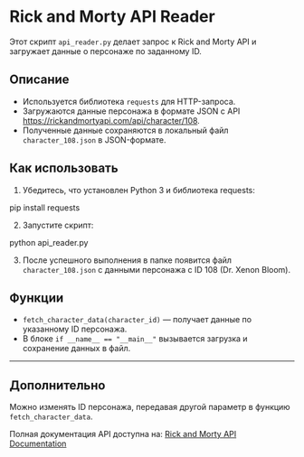 # Rick and Morty API Reader

Этот скрипт `api_reader.py` делает запрос к Rick and Morty API и загружает данные о персонаже по заданному ID.

## Описание

- Используется библиотека `requests` для HTTP-запроса.
- Загружаются данные персонажа в формате JSON с API https://rickandmortyapi.com/api/character/108.
- Полученные данные сохраняются в локальный файл `character_108.json` в JSON-формате.

## Как использовать

1. Убедитесь, что установлен Python 3 и библиотека requests:

pip install requests


2. Запустите скрипт:

python api_reader.py


3. После успешного выполнения в папке появится файл `character_108.json` с данными персонажа с ID 108 (Dr. Xenon Bloom).

## Функции

- `fetch_character_data(character_id)` — получает данные по указанному ID персонажа.
- В блоке `if __name__ == "__main__"` вызывается загрузка и сохранение данных в файл.

---

## Дополнительно

Можно изменять ID персонажа, передавая другой параметр в функцию `fetch_character_data`.

Полная документация API доступна на: [Rick and Morty API Documentation](https://rickandmortyapi.com/documentation/)
